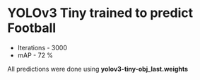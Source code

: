 # YOLOv3 Tiny trained to predict Football

* Iterations - 3000
* mAP - 72 %

All predictions were done using **yolov3-tiny-obj_last.weights**
